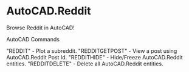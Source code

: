 # AutoCAD.Reddit
Browse Reddit in AutoCAD!

AutoCAD Commands

"REDDIT" - Plot a subreddit.
"REDDITGETPOST" - View a post using AutoCAD.Reddit Post Id.
"REDDITHIDE" - Hide/Freeze AutoCAD.Reddit entities.
"REDDITDELETE" - Delete all AutoCAD.Reddit entities.
